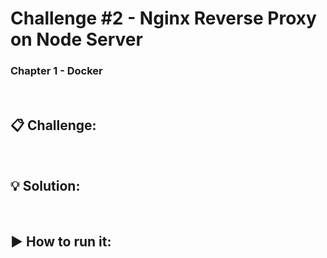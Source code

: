 # Challenge #2 - Nginx Reverse Proxy on Node Server
### Chapter 1 - Docker

<br>

## :clipboard: Challenge:

<br>

## :bulb: Solution:

<br>

## :arrow_forward: How to run it:

